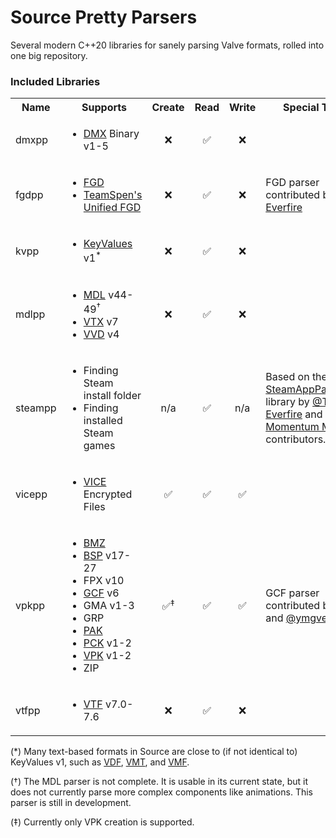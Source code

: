 # Source Pretty Parsers
Several modern C++20 libraries for sanely parsing Valve formats, rolled into one big repository.

### Included Libraries

<table>
  <tr>
    <th>Name</th>
    <th>Supports</th>
    <th>Create</th>
    <th>Read</th>
    <th>Write</th>
    <th>Special Thanks</th>
  </tr>
  <tr>
    <td>dmxpp</td>
    <td>
      <ul>
        <li><a href="https://developer.valvesoftware.com/wiki/DMX">DMX</a> Binary v1-5</li>
      </ul>
    </td>
    <td style="text-align: center">❌</td>
    <td style="text-align: center">✅</td>
    <td style="text-align: center">❌</td>
    <td></td>
  </tr>
  <tr>
    <td>fgdpp</td>
    <td>
      <ul>
        <li><a href="https://developer.valvesoftware.com/wiki/FGD">FGD</a></li>
        <li><a href="https://github.com/TeamSpen210/HammerAddons/wiki/Unified-FGD">TeamSpen's Unified FGD</a></li>
      </ul>
    </td>
    <td style="text-align: center">❌</td>
    <td style="text-align: center">✅</td>
    <td style="text-align: center">❌</td>
    <td>FGD parser contributed by <a href="https://github.com/Trico-Everfire">@Trice Everfire</a></td>
  </tr>
  <tr>
    <td>kvpp</td>
    <td>
      <ul>
        <li><a href="https://developer.valvesoftware.com/wiki/KeyValues">KeyValues</a> v1<sup>*</sup></li>
      </ul>
    </td>
    <td style="text-align: center">❌</td>
    <td style="text-align: center">✅</td>
    <td style="text-align: center">❌</td>
    <td></td>
  </tr>
  <tr>
    <td>mdlpp</td>
    <td>
      <ul>
        <li><a href="https://developer.valvesoftware.com/wiki/MDL_(Source)">MDL</a> v44-49<sup>&dagger;</sup></li>
        <li><a href="https://developer.valvesoftware.com/wiki/VTX">VTX</a> v7</li>
        <li><a href="https://developer.valvesoftware.com/wiki/VVD">VVD</a> v4</li>
      </ul>
    </td>
    <td style="text-align: center">❌</td>
    <td style="text-align: center">✅</td>
    <td style="text-align: center">❌</td>
    <td></td>
  </tr>
  <tr>
    <td>steampp</td>
    <td>
      <ul>
        <li>Finding Steam install folder</li>
        <li>Finding installed Steam games</li>
      </ul>
    </td>
    <td style="text-align: center">n/a</td>
    <td style="text-align: center">✅</td>
    <td style="text-align: center">n/a</td>
    <td>Based on the <a href="https://github.com/Trico-Everfire/SteamAppPathProvider">SteamAppPathProvider</a> library by <a href="https://github.com/Trico-Everfire">@Trice Everfire</a> and <a href="https://momentum-mod.org">Momentum Mod</a> contributors.</td>
  </tr>
  <tr>
    <td>vicepp</td>
    <td>
      <ul>
        <li><a href="https://developer.valvesoftware.com/wiki/VICE">VICE</a> Encrypted Files</li>
      </ul>
    </td>
    <td style="text-align: center">✅</td>
    <td style="text-align: center">✅</td>
    <td style="text-align: center">✅</td>
    <td></td>
  </tr>
  <tr>
    <td>vpkpp</td>
    <td>
      <ul>
        <li><a href="https://developer.valvesoftware.com/wiki/Bonus_Maps">BMZ</a></li>
        <li><a href="https://developer.valvesoftware.com/wiki/BSP_(Source)">BSP</a> v17-27</li>
        <li>FPX v10</li>
        <li><a href="https://developer.valvesoftware.com/wiki/GCF_archive">GCF</a> v6</li>
        <li>GMA v1-3</li>
        <li>GRP</li>
        <li><a href="https://quakewiki.org/wiki/.pak">PAK</a></li>
        <li><a href="https://docs.godotengine.org/en/stable/tutorials/export/exporting_pcks.html">PCK</a> v1-2</li>
        <li><a href="https://developer.valvesoftware.com/wiki/VPK">VPK</a> v1-2</li>
        <li>ZIP</li>
      </ul>
    </td>
    <td style="text-align: center">✅<sup>&Dagger;</sup></td>
    <td style="text-align: center">✅</td>
    <td style="text-align: center">✅</td>
    <td>GCF parser contributed by <a href="https://github.com/caatge">@bt</a> and <a href="https://github.com/ymgve">@ymgve</a></td>
  </tr>
  <tr>
    <td>vtfpp</td>
    <td>
      <ul>
        <li><a href="https://developer.valvesoftware.com/wiki/VTF_(Valve_Texture_Format)">VTF</a> v7.0-7.6</li>
      </ul>
    </td>
    <td style="text-align: center">❌</td>
    <td style="text-align: center">✅</td>
    <td style="text-align: center">❌</td>
    <td></td>
  </tr>
</table>

(\*) Many text-based formats in Source are close to (if not identical to) KeyValues v1, such as [VDF](https://developer.valvesoftware.com/wiki/VDF), [VMT](https://developer.valvesoftware.com/wiki/VMT), and [VMF](https://developer.valvesoftware.com/wiki/VMF_(Valve_Map_Format)).

(&dagger;) The MDL parser is not complete. It is usable in its current state, but it does not currently parse more complex components like animations. This parser is still in development.

(&Dagger;) Currently only VPK creation is supported.
